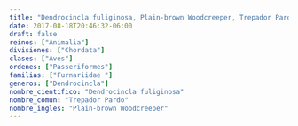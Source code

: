 ```yaml
---
title: "Dendrocincla fuliginosa, Plain-brown Woodcreeper, Trepador Pardo"
date: 2017-08-18T20:46:32-06:00
draft: false
reinos: ["Animalia"]
divisiones: ["Chordata"]
clases: ["Aves"]
ordenes: ["Passeriformes"]
familias: ["Furnariidae "]
generos: ["Dendrocincla"]
nombre_cientifico: "Dendrocincla fuliginosa"
nombre_comun: "Trepador Pardo"
nombre_ingles: "Plain-brown Woodcreeper"
---
```

